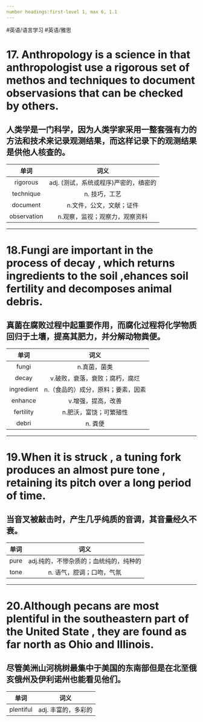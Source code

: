 ```yaml
---
number headings:first-level 1, max 6, 1.1
---
```


#英语/语言学习 #英语/雅思

# 17. Anthropology is a science in that anthropologist use a rigorous set of methos and techniques to document observasions that can be checked by others.
## 人类学是一门科学，因为人类学家采用一整套强有力的方法和技术来记录观测结果，而这样记录下的观测结果是供他人核查的。

|    单词     |                 词义                  |
|:-----------:|:-------------------------------------:|
|  rigorous   | adj. (测试，系统或程序)严密的，缜密的 |
|  technique  |             n. 技巧，工艺             |
|  document   |       n.文件，公文，文献；证件        |
| observation | n.观察，监视；观察力，观察资料                                      |


---

# 18.Fungi are important in the process of decay , which returns ingredients to the soil ,ehances soil fertility and decomposes animal debris.
## 真菌在腐败过程中起重要作用，而腐化过程将化学物质回归于土壤，提高其肥力，并分解动物粪便。
|    单词    |                词义                |
|:----------:|:----------------------------------:|
|   fungi    |            n.真菌，菌类            |
|   decay    |   v.破败，衰落，衰败；腐朽，腐烂   |
| ingredient | n.（食品的）成分，原料；要素，因素 |
|  enhance   |         v.增强，提高，改善         |
| fertility  |       n.肥沃，富饶；可繁殖性       |
|   debri    | n. 粪便                                   |

---

# 19.When it is struck , a tuning fork produces an almost pure tone , retaining its pitch over a long period of time.
## 当音叉被敲击时，产生几乎纯质的音调，其音量经久不衰。

|   单词   |                  词义                  |
|:--------:|:--------------------------------------:|
|   pure   | adj.纯的，不惨杂质的；血统纯的，纯种的 |
|   tone   |             n. 语气，腔调；口吻，气氛              |

---
# 20.Although pecans are most plentiful in the southeastern part of the United State , they are found as far north as Ohio and Illinois.
## 尽管美洲山河桃树最集中于美国的东南部但是在北至俄亥俄州及伊利诺州也能看见他们。

|   单词    |                  词义                  |
|:---------:|:--------------------------------------:|
| plentiful | adj. 丰富的，多彩的 |
